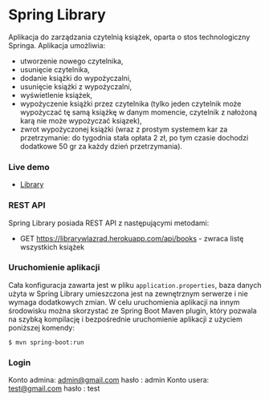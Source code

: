 # Spring Library
Aplikacja do zarządzania czytelnią książek, oparta o stos technologiczny Springa.
Aplikacja umożliwia:
- utworzenie nowego czytelnika,
- usunięcie czytelnika,
- dodanie książki do wypożyczalni,
- usunięcie książki z wypożyczalni,
- wyświetlenie książek,
- wypożyczenie książki przez czytelnika (tylko jeden czytelnik może wypożyczać tę samą książkę w danym momencie, czytelnik z nałożoną karą nie może wypożyczać ksiązek),
- zwrot wypożyczonej książki (wraz z prostym systemem kar za przetrzymanie: do tygodnia stała opłata 2 zł, po tym czasie dochodzi dodatkowe 50 gr za każdy dzień przetrzymania).

### Live demo
- [Library](https://librarywlazrad.herokuapp.com/index)

### REST API
Spring Library posiada REST API z następującymi metodami:
- GET https://librarywlazrad.herokuapp.com/api/books - zwraca listę wszystkich książek

### Uruchomienie aplikacji
Cała konfiguracja zawarta jest w pliku `application.properties`, baza danych użyta w Spring Library umieszczona jest na zewnętrznym serwerze i nie wymaga dodatkowych zmian.
W celu uruchomienia aplikacji na innym środowisku można skorzystać ze Spring Boot Maven plugin, który pozwala na szybką kompilację i bezpośrednie uruchomienie aplikacji z użyciem poniższej komendy:
```
$ mvn spring-boot:run
```

### Login
Konto admina:
admin@gmail.com
hasło : admin
Konto usera:
test@gmail.com
hasło : test

